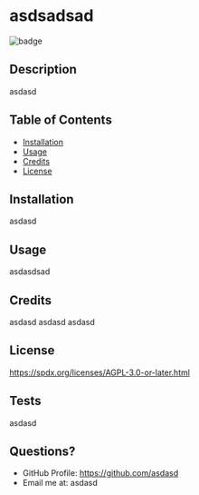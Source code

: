 # asdsadsad  


![badge](https://img.shields.io/badge/license-AGPL--3.0--or--later-brightgreen)
      

## Description  

asdasd   

## Table of Contents  

* [Installation](#installation)
* [Usage](#usage)
* [Credits](#credits)
* [License](#license)  

## Installation  

asdasd  

## Usage  

asdasdsad  

## Credits  

asdasd
asdasd
asdasd  


## License  

https://spdx.org/licenses/AGPL-3.0-or-later.html
  
    


## Tests  

asdasd  

## Questions?  

* GitHub Profile: https://github.com/asdasd
* Email me at: asdasd  


